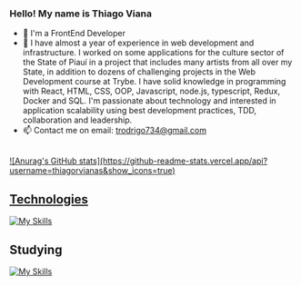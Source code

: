 ### Hello! My name is Thiago Viana

- 🚀 I'm a FrontEnd Developer
- 🔭 I have almost a year of experience in web development and infrastructure. I worked on some applications for the culture sector of the State of Piauí in a project that includes many artists from all over my State, in addition to dozens of challenging projects in the Web Development course at Trybe. I have solid knowledge in programming with React, HTML, CSS, OOP, Javascript, node.js, typescript, Redux, Docker and SQL. I'm passionate about technology and interested in application scalability using best development practices, TDD, collaboration and leadership.
- 📫 Contact me on email: trodrigo734@gmail.com

<div>
  <a href="https://github.com/thiagorvianas/">
 
</div>
  
<div style="display: inline_block"><br>
  ![Anurag's GitHub stats](https://github-readme-stats.vercel.app/api?username=thiagorvianas&show_icons=true)

  
## Technologies
  
  [![My Skills](https://skills.thijs.gg/icons?i=react,js,ts,html,css,docker,git,mysql,nodejs)](https://skills.thijs.gg)
 
</div>
  
## Studying

  [![My Skills](https://skills.thijs.gg/icons?i=mongodb)](https://skills.thijs.gg)

  
 
</div>
